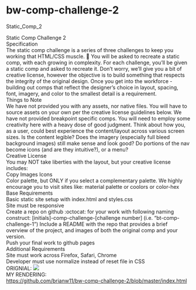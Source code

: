 # bw-comp-challenge-2
Static_Comp_2

Static Comp Challenge 2
<br>
Specification
<br>
The static comp challenge is a series of three challenges to keep you working that HTML/CSS muscle. :muscle: You will be asked to recreate a static comp, with each growing in complexity. For each challenge, you’ll be given a static comp and asked to recreate it. Don’t worry, we’ll give you a bit of creative license, however the objective is to build something that respects the integrity of the original design. Once you get into the workforce - building out comps that reflect the designer’s choice in layout, spacing, font, imagery, and color to the smallest detail is a requirement.
<br>
Things to Note
<br>
We have not provided you with any assets, nor native files. You will have to source assets on your own per the creative license guidelines below.
We have not provided breakpoint specific comps. You will need to employ some creativity here with a heavy dose of good judgment. Think about how you, as a user, could best experience the content/layout across various screen sizes. Is the content legible? Does the imagery (especially full bleed background images) still make sense and look good? Do portions of the nav become icons (and are they intuitive?), or a menu?
<br>
Creative License
<br>
You may NOT take liberties with the layout, but your creative license includes:
<br>
Copy
Images
Icons
<br>
Color palette, but ONLY if you select a complementary palette. We highly encourage you to visit sites like: material palette or coolors or color-hex
<br>
Base Requirements
<br>
Basic static site setup with index.html and styles.css
<br>
Site must be responsive
<br>
Create a repo on github :octocat: for your work with following naming construct: [initials]-comp-challenge-[challenge number] (i.e. “bt-comp-challenge-1”)
Include a README with the repo that provides a brief overview of the project, and images of both the original comp and your version.
<br>
Push your final work to github pages
<br>
Additional Requirements
<br>
Site must work across Firefox, Safari, Chrome
<br>
Developer must use normalize instead of reset file in CSS
<br>
ORIGNIAL:
<img src="http://frontend.turing.io/assets/images/static-comp-challenge-2.jpg">
<br>
MY RENDERING:
<br>
https://github.com/brianw11/bw-comp-challenge-2/blob/master/index.html


